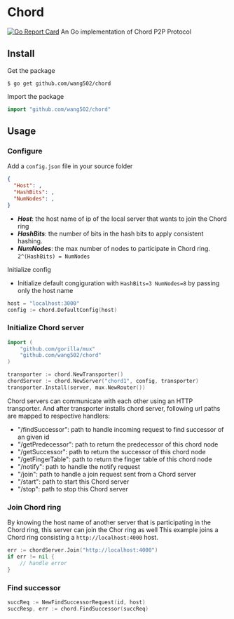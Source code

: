 # Chord
[![Go Report Card](https://goreportcard.com/badge/github.com/wang502/chord)](https://goreportcard.com/report/github.com/wang502/chord)
An Go implementation of Chord P2P Protocol 

## Install
Get the package
```
$ go get github.com/wang502/chord
```
Import the package
```go
import "github.com/wang502/chord"
```

## Usage
### Configure
Add a `config.json` file in your source folder
```json
{
  "Host": ,
  "HashBits": ,
  "NumNodes": ,
}
```

- ***Host***: the host name of ip of the local server that wants to join the Chord ring
- ***HashBits***: the number of bits in the hash bits to apply consistent hashing.
- ***NumNodes***: the max number of nodes to participate in Chord ring. `2^(HashBits) = NumNodes` 

Initialize config
- Initialize default congiguration with `HashBits=3 NumNodes=8` by passing only the host name
```go
host = "localhost:3000"
config := chord.DefaultConfig(host)
```

### Initialize Chord server
```go
import (
    "github.com/gorilla/mux"
	"github.com/wang502/chord"
)

transporter := chord.NewTransporter()
chordServer := chord.NewServer("chord1", config, transporter)
transporter.Install(server, mux.NewRouter())
```
Chord servers can communicate with each other using an HTTP transporter. And after transporter installs chord server, following url paths are mapped to respective handlers:
- "/findSuccessor": path to handle incoming request to find successor of an given id
- "/getPredecessor": path to return the predecessor of this chord node
- "/getSuccessor": path to return the successor of this chord node
- "/getFingerTable": path to return the finger table of this chord node
- "/notify": path to handle the notify request 
- "/join": path to handle a join request sent from a Chord server
- "/start": path to start this Chord server
- "/stop": path to stop this Chord server

### Join Chord ring
By knowing the host name of another server that is participating in the Chord ring, this server can join the Chor ring as well
This example joins a Chord ring consisting a ```http://localhost:4000``` host.
```go
err := chordServer.Join("http://localhost:4000")
if err != nil {
    // handle error
}
```

### Find successor
```go
succReq := NewFindSuccessorRequest(id, host)
succResp, err := chord.FindSuccessor(succReq)
```